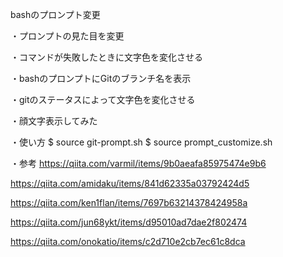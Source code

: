 bashのプロンプト変更

・プロンプトの見た目を変更

・コマンドが失敗したときに文字色を変化させる

・bashのプロンプトにGitのブランチ名を表示

・gitのステータスによって文字色を変化させる

・顔文字表示してみた

・使い方
  $ source git-prompt.sh
  $ source prompt_customize.sh
  
・参考
  https://qiita.com/varmil/items/9b0aeafa85975474e9b6

  https://qiita.com/amidaku/items/841d62335a03792424d5
  
  https://qiita.com/ken1flan/items/7697b63214378424958a
  
  https://qiita.com/jun68ykt/items/d95010ad7dae2f802474
  
  https://qiita.com/onokatio/items/c2d710e2cb7ec61c8dca
